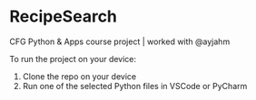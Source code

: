 # RecipeSearch
CFG Python &amp; Apps course project | worked with @ayjahm

To run the project on your device:
1) Clone the repo on your device
2) Run one of the selected Python files in VSCode or PyCharm
